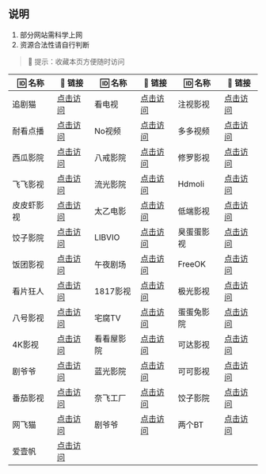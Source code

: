 ## 说明
1. 部分网站需科学上网
2. 资源合法性请自行判断
> 📢 提示：收藏本页方便随时访问

| 🆔 名称       | 🔗 链接 | 🆔 名称       | 🔗 链接 | 🆔 名称       | 🔗 链接 |
|-------------|-------|-------------|-------|-------------|-------|
| 追剧猫 | [点击访问](https://www.feiwang.cc/zjm/) | 看电视 | [点击访问](https://kandianshi.net/) | 注视影视 | [点击访问](https://gaze.run/) |
| 耐看点播 | [点击访问](https://www.nkdvd.com/) | No视频 | [点击访问](https://www.novipnoad.net/) | 多多视频 | [点击访问](https://www.duoduotv.cc/) |
| 西瓜影院 | [点击访问](https://www.a6club.com/) | 八戒影院 | [点击访问](http://www.bjys.xyz/) | 修罗影视 | [点击访问](https://www.xlys01.com/) |
| 飞飞影视 | [点击访问](https://www.ffys.fun/) | 流光影院 | [点击访问](https://www.gyf.lol/) | Hdmoli | [点击访问](https://www.hdmoli.pro/) |
| 皮皮虾影视 | [点击访问](http://www.ppxys.vip/) | 太乙电影 | [点击访问](https://ww88.taieea.sbs/) | 低端影视 | [点击访问](https://ddys.pro/) |
| 饺子影院 | [点击访问](https://www.jiaozi.me/) | LIBVIO | [点击访问](https://www.libvio.cc/) | 臭蛋蛋影视 | [点击访问](https://cddys1.me/) |
| 饭团影视 | [点击访问](https://www.fantuan.vip/) | 午夜剧场 | [点击访问](https://wyjc.life/) | FreeOK | [点击访问](https://www.freeok.la/) |
| 看片狂人 | [点击访问](https://www.kpkuang.one/) | 1817影视 | [点击访问](https://sn1817.com/) | 极光影视 | [点击访问](https://www.jigys.com/) |
| 八号影视 | [点击访问](https://www.bahaotv.com/) | 宅腐TV | [点击访问](https://www.fuju1.tv/) | 蛋蛋兔影院 | [点击访问](https://www.dandantu.cc/) |
| 4K影视 | [点击访问](https://www.4kvm.tv/) | 看看屋影院 | [点击访问](https://www.kankanwu.cc/) | 可达影视 | [点击访问](http://www.kedays.top/) |
| 剧爷爷 | [点击访问](https://www.juyeye.cc/) | 蓝光影院 | [点击访问](https://www.languang.pro/) | 可可影视 | [点击访问](https://www.kkys03.com/) |
| 番茄影视 | [点击访问](https://www.yirenmeng.com/) | 奈飞工厂 | [点击访问](https://www.netflixgc.com/) | 饺子影院 | [点击访问](https://www.jiaozi.me/) |
| 网飞猫 | [点击访问](https://www.ncat3.app/) | 剧爷爷 | [点击访问](https://www.juyeye.cc/) | 两个BT | [点击访问](https://www.bttwo.me/) |
| 爱壹帆 | [点击访问](https://www.iyf.tv/) |  | |